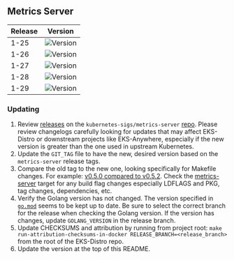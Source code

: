 ## Metrics Server

| Release | Version                                                      |
|---------|--------------------------------------------------------------|
| 1-25    | ![Version](https://img.shields.io/badge/version-v0.7.0-blue) |
| 1-26    | ![Version](https://img.shields.io/badge/version-v0.7.0-blue) |
| 1-27    | ![Version](https://img.shields.io/badge/version-v0.7.0-blue) |
| 1-28    | ![Version](https://img.shields.io/badge/version-v0.7.0-blue) |
| 1-29    | ![Version](https://img.shields.io/badge/version-v0.7.0-blue) |


### Updating

1. Review [releases](https://github.com/kubernetes-sigs/metrics-server/releases)
   on the `kubernetes-sigs/metrics-server`
   [repo](https://github.com/kubernetes-sigs/metrics-server). Please review
   changelogs carefully looking for updates that may affect EKS-Distro or
   downstream projects like EKS-Anywhere, especially if the new version is
   greater than the one used in upstream Kubernetes.
2. Update the `GIT_TAG` file to have the new, desired version based on the
   `metrics-server` release tags.
3. Compare the old tag to the new one, looking specifically for Makefile changes.
   For example:
   [v0.5.0 compared to v0.5.2](https://github.com/kubernetes-sigs/metrics-server/compare/v0.5.0...v0.5.2).
   Check the [metrics-server](https://github.com/kubernetes-sigs/metrics-server/blob/master/Makefile#L35)
   target for any build flag changes especially LDFLAGS and PKG, tag changes, dependencies, etc.
4. Verify the Golang version has not changed. The version specified in
   [`go.mod`](https://github.com/kubernetes-sigs/metrics-server/blob/master/go.mod)
   seems to be kept up to date. Be sure to select the correct branch for the
   release when checking the Golang version. If the version has changes, update
   `GOLANG_VERSION` in the release branch.
5. Update CHECKSUMS and attribution by running from project root:
   `make run-attribution-checksums-in-docker RELEASE_BRANCH=<release_branch>`
   from the root of the EKS-Distro repo.
6. Update the version at the top of this README.
